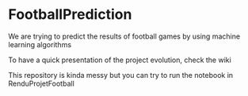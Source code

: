 # FootballPrediction
We are trying to predict the results of football games by using machine learning algorithms

To have a quick presentation of the project evolution, check the wiki

This repository is kinda messy but you can try to run the notebook in RenduProjetFootball

